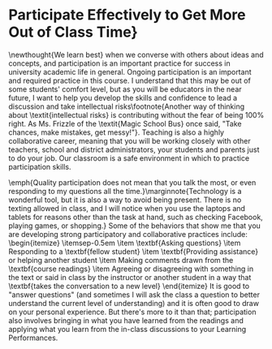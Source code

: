 # Participate Effectively to Get More Out of Class Time}

\newthought{We learn best} when we converse with others about ideas and concepts, and participation is an important practice for success in university academic life in general. Ongoing participation is an important and required practice in this course. I understand that this may be out of some students' comfort level, but as you will be educators in the near future, I want to help you develop the skills and confidence to lead a discussion and take intellectual risks\footnote{Another way of thinking about \textit{intellectual risks} is contributing without the fear of being 100\% right. As Ms. Frizzle of the \textit{Magic School Bus} once said, "Take chances, make mistakes, get messy!"}. Teaching is also a highly collaborative career, meaning that you will be working closely with other teachers, school and district administrators, your students and parents just to do your job. Our classroom is a safe environment in which to practice participation skills.

\emph{Quality participation does not mean that you talk the most, or even responding to my questions all the time.}\marginnote{Technology is a wonderful tool, but it is also a way to avoid being present. There is no texting allowed in class, and I will notice when you use the laptops and tablets for reasons other than the task at hand, such as checking Facebook, playing games, or shopping.} Some of the behaviors that show me that you are developing strong participatory and collaborative practices include:
\begin{itemize}
	\itemsep-0.5em
	\item \textbf{Asking questions}
	\item Responding to a \textbf{fellow student}
	\item \textbf{Providing assistance} or helping another student
	\item Making comments drawn from the \textbf{course readings}
	\item Agreeing or disagreeing with something in the text or said in class by the instructor or another student in a way that \textbf{takes the conversation to a new level}
\end{itemize}
It is good to "answer questions" (and sometimes I will ask the class a question to better understand the current level of understanding) and it is often good to draw on your personal experience. But there's more to it than that; participation also involves bringing in what you have learned from the readings and applying what you learn from the in-class discussions to your Learning Performances.
